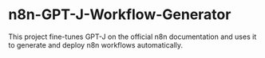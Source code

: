 # n8n-GPT-J-Workflow-Generator
This project fine-tunes GPT-J on the official n8n documentation and uses it to generate and deploy n8n workflows automatically.
